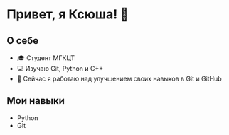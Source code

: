 # Привет, я Ксюша! 👋

## О себе
- 🎓 Студент МГКЦТ
- 💻 Изучаю Git, Python и C++
- 🌱 Сейчас я работаю над улучшением своих навыков в Git и GitHub

## Мои навыки
- Python
- Git
